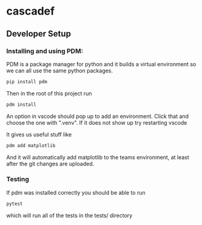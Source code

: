 # cascadef

## Developer Setup

### Installing and using PDM:

PDM is a package manager for python and it builds a virtual environment so
we can all use the same python packages.

```bash
pip install pdm
```

Then in the root of this project run

```bash
pdm install
```

An option in vscode should pop up to add an environment. Click that and choose the one with
".venv". If it does not show up try restarting vscode 

It gives us useful stuff like

```bash
pdm add matplotlib
```

And it will automatically add matplotlib to the teams environment, at least after the git changes are uploaded.

### Testing

If pdm was installed correctly you should be able to run

```bash
pytest
```

which will run all of the tests in the tests/ directory